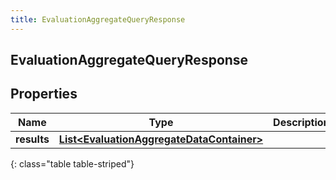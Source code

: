 ```yaml
---
title: EvaluationAggregateQueryResponse
---
```

## EvaluationAggregateQueryResponse


## Properties

| Name | Type | Description | Notes |
| ------------ | ------------- | ------------- | ------------- |
| **results** | <!----><!---->[**List&lt;EvaluationAggregateDataContainer&gt;**](EvaluationAggregateDataContainer.html)<!----> |  |  [optional] |
{: class="table table-striped"}



